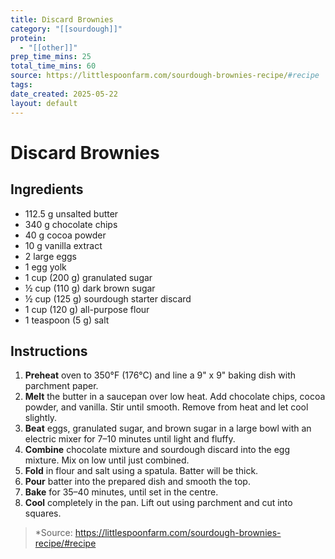 ```yaml
---
title: Discard Brownies
category: "[[sourdough]]"
protein:
  - "[[other]]"
prep_time_mins: 25
total_time_mins: 60
source: https://littlespoonfarm.com/sourdough-brownies-recipe/#recipe
tags: 
date_created: 2025-05-22
layout: default
---
```


# Discard Brownies

## Ingredients

- 112.5 g unsalted butter  
- 340 g chocolate chips  
- 40 g cocoa powder
- 10 g vanilla extract  
- 2 large eggs  
- 1 egg yolk  
- 1 cup (200 g) granulated sugar  
- ½ cup (110 g) dark brown sugar  
- ½ cup (125 g) sourdough starter discard  
- 1 cup (120 g) all-purpose flour  
- 1 teaspoon (5 g) salt

## Instructions

1. **Preheat** oven to 350°F (176°C) and line a 9" x 9" baking dish with parchment paper.
2. **Melt** the butter in a saucepan over low heat. Add chocolate chips, cocoa powder, and vanilla. Stir until smooth. Remove from heat and let cool slightly.
3. **Beat** eggs, granulated sugar, and brown sugar in a large bowl with an electric mixer for 7–10 minutes until light and fluffy.
4. **Combine** chocolate mixture and sourdough discard into the egg mixture. Mix on low until just combined.
5. **Fold** in flour and salt using a spatula. Batter will be thick.
6. **Pour** batter into the prepared dish and smooth the top.
7. **Bake** for 35–40 minutes, until set in the centre.
8. **Cool** completely in the pan. Lift out using parchment and cut into squares.

> *Source: https://littlespoonfarm.com/sourdough-brownies-recipe/#recipe